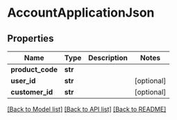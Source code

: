# AccountApplicationJson

## Properties
Name | Type | Description | Notes
------------ | ------------- | ------------- | -------------
**product_code** | **str** |  | 
**user_id** | **str** |  | [optional] 
**customer_id** | **str** |  | [optional] 

[[Back to Model list]](../README.md#documentation-for-models) [[Back to API list]](../README.md#documentation-for-api-endpoints) [[Back to README]](../README.md)


